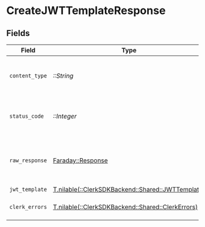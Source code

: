 # CreateJWTTemplateResponse


## Fields

| Field                                                                                   | Type                                                                                    | Required                                                                                | Description                                                                             |
| --------------------------------------------------------------------------------------- | --------------------------------------------------------------------------------------- | --------------------------------------------------------------------------------------- | --------------------------------------------------------------------------------------- |
| `content_type`                                                                          | *::String*                                                                              | :heavy_check_mark:                                                                      | HTTP response content type for this operation                                           |
| `status_code`                                                                           | *::Integer*                                                                             | :heavy_check_mark:                                                                      | HTTP response status code for this operation                                            |
| `raw_response`                                                                          | [Faraday::Response](https://www.rubydoc.info/gems/faraday/Faraday/Response)             | :heavy_check_mark:                                                                      | Raw HTTP response; suitable for custom response parsing                                 |
| `jwt_template`                                                                          | [T.nilable(::ClerkSDKBackend::Shared::JWTTemplate)](../../models/shared/jwttemplate.md) | :heavy_minus_sign:                                                                      | Success                                                                                 |
| `clerk_errors`                                                                          | [T.nilable(::ClerkSDKBackend::Shared::ClerkErrors)](../../models/shared/clerkerrors.md) | :heavy_minus_sign:                                                                      | Request was not successful                                                              |